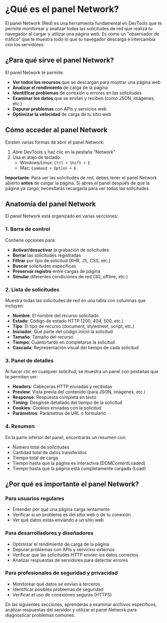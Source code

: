 # ¿Qué es el panel Network?

El panel Network (Red) es una herramienta fundamental en DevTools que te permite monitorear y analizar todas las solicitudes de red que realiza tu navegador al cargar y utilizar una página web. Es como un "observador de tráfico" que te muestra todo lo que tu navegador descarga e intercambia con los servidores.

## ¿Para qué sirve el panel Network?

El panel Network te permite:

- **Ver todos los recursos** que se descargan para mostrar una página web
- **Analizar el rendimiento** de carga de la página
- **Identificar problemas** de conexión o errores en las solicitudes
- **Examinar los datos** que se envían y reciben (como JSON, imágenes, etc.)
- **Depurar problemas** con APIs y servicios web
- **Optimizar la velocidad** de carga de tu sitio web

## Cómo acceder al panel Network

Existen varias formas de abrir el panel Network:

1. Abre DevTools y haz clic en la pestaña "Network"
2. Usa el atajo de teclado:
   - Windows/Linux: `Ctrl + Shift + E`
   - Mac: `Command + Option + E`

**Importante**: Para ver las solicitudes de red, debes tener el panel Network abierto **antes** de cargar la página. Si abres el panel después de que la página ya cargó, necesitarás recargarla para ver todas las solicitudes.

## Anatomía del panel Network

El panel Network está organizado en varias secciones:

### 1. Barra de control

Contiene opciones para:
- **Activar/desactivar** la grabación de solicitudes
- **Borrar** las solicitudes registradas
- **Filtrar** por tipo de solicitud (XHR, JS, CSS, etc.)
- **Buscar** solicitudes específicas
- **Preservar registro** entre cargas de página
- **Simular** diferentes condiciones de red (3G, offline, etc.)

### 2. Lista de solicitudes

Muestra todas las solicitudes de red en una tabla con columnas que incluyen:
- **Nombre**: El nombre del recurso solicitado
- **Estado**: Código de estado HTTP (200, 404, 500, etc.)
- **Tipo**: El tipo de recurso (document, stylesheet, script, etc.)
- **Iniciador**: Qué parte del código inició la solicitud
- **Tamaño**: Tamaño del recurso
- **Tiempo**: Cuánto tardó en completarse la solicitud
- **Cascada**: Representación visual del tiempo de cada solicitud

### 3. Panel de detalles

Al hacer clic en cualquier solicitud, se muestra un panel con pestañas que te permiten ver:
- **Headers**: Cabeceras HTTP enviadas y recibidas
- **Preview**: Vista previa del contenido (para JSON, imágenes, etc.)
- **Response**: Respuesta completa en texto
- **Timing**: Desglose detallado del tiempo de la solicitud
- **Cookies**: Cookies enviadas con la solicitud
- **Parámetros**: Parámetros de URL o formulario

### 4. Resumen

En la parte inferior del panel, encontrarás un resumen con:
- Número total de solicitudes
- Cantidad total de datos transferidos
- Tiempo total de carga
- Tiempo hasta que la página es interactiva (DOMContentLoaded)
- Tiempo hasta que la página está completamente cargada (Load)

## ¿Por qué es importante el panel Network?

### Para usuarios regulares

- Entender por qué una página carga lentamente
- Verificar si un problema es del sitio web o de tu conexión
- Ver qué datos estás enviando a un sitio web

### Para desarrolladores y diseñadores

- Optimizar el rendimiento de carga de la página
- Depurar problemas con APIs y servicios externos
- Verificar que las solicitudes HTTP envíen los datos correctos
- Analizar respuestas de servidores para detectar errores

### Para profesionales de seguridad y privacidad

- Monitorear qué datos se envían a terceros
- Identificar posibles problemas de seguridad
- Verificar el uso de conexiones seguras (HTTPS)

En las siguientes secciones, aprenderás a examinar archivos específicos, analizar respuestas del servidor y utilizar el panel Network para diagnosticar problemas comunes.
